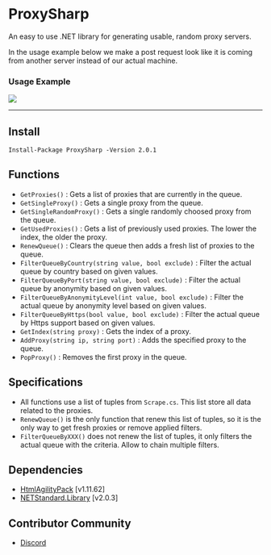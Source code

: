 # ProxySharp
An easy to use .NET library for generating usable, random proxy servers.

In the usage example below we make a post request look like it is coming from another server instead of our actual machine.
### Usage Example
![](https://i.imgur.com/6sX9yXG.png)

---
## Install
```
Install-Package ProxySharp -Version 2.0.1
```
## Functions
- `GetProxies()` : Gets a list of proxies that are currently in the queue.
- `GetSingleProxy()` : Gets a single proxy from the queue.
- `GetSingleRandomProxy()` : Gets a single randomly choosed proxy from the queue.
- `GetUsedProxies()` :  Gets a list of previously used proxies. The lower the index, the older the proxy.
- `RenewQueue()` : Clears the queue then adds a fresh list of proxies to the queue.
- `FilterQueueByCountry(string value, bool exclude)` : Filter the actual queue by country based on given values.
- `FilterQueueByPort(string value, bool exclude)` : Filter the actual queue by anonymity based on given values.
- `FilterQueueByAnonymityLevel(int value, bool exclude)` : Filter the actual queue by anonymity level based on given values.
- `FilterQueueByHttps(bool value, bool exclude)` : Filter the actual queue by Https support based on given values.
- `GetIndex(string proxy)` : Gets the index of a proxy.
- `AddProxy(string ip, string port)` : Adds the specified proxy to the queue.
- `PopProxy()` : Removes the first proxy in the queue.

## Specifications
- All functions use a list of tuples from `Scrape.cs`. This list store all data related to the proxies.
- `RenewQueue()` is the only function that renew this list of tuples, so it is the only way to get fresh proxies or remove applied filters.
- `FilterQueueByXXX()` does not renew the list of tuples, it only filters the actual queue with the criteria. Allow to chain multiple filters.

## Dependencies
- [HtmlAgilityPack](https://www.nuget.org/packages/HtmlAgilityPack/) [v1.11.62]
- [NETStandard.Library](https://www.nuget.org/packages/NETStandard.Library) [v2.0.3]
## Contributor Community
- [Discord](https://discord.gg/F77g42ZNFa)
